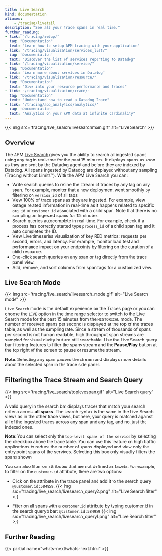 ```yaml
---
title: Live Search
kind: documentation
aliases:
    - /tracing/livetail
description: "See all your trace spans in real time."
further_reading:
- link: "/tracing/setup/"
  tag: "Documentation"
  text: "Learn how to setup APM tracing with your application"
- link: "/tracing/visualization/services_list/"
  tag: "Documentation"
  text: "Discover the list of services reporting to Datadog"
- link: "/tracing/visualization/service/"
  tag: "Documentation"
  text: "Learn more about services in Datadog"
- link: "/tracing/visualization/resource/"
  tag: "Documentation"
  text: "Dive into your resource performance and traces"
- link: "/tracing/visualization/trace/"
  tag: "Documentation"
  text: "Understand how to read a Datadog Trace"
- link: "/tracing/app_analytics/analytics/"
  tag: "Documentation"
  text: "Analytics on your APM data at infinite cardinality"
---
```


{{< img src="tracing/live_search/livesearchmain.gif" alt="Live Search" >}}

## Overview

The APM [Live Search][1] gives you the ability to search all ingested spans using any tag in real-time for the past 15 minutes. It displays spans as soon as they are sent by the Datadog agent and before they are indexed by Datadog. All spans ingested by Datadog are displayed without any sampling (Tracing without Limits™). With the APM Live Search you can:

- Write search queries to refine the stream of traces by any tag on any span. For example, monitor that a new deployment went smoothly by filtering on `version_id` of all tags
- View 100% of trace spans as they are ingested. For example, view outage related information in real-time as it happens related to specific `org_id` or `customer_id` associated with a child span. Note that there is no sampling on ingested spans for 15 minutes.
- Search queries autocomplete in real-time. For example, check if a process has correctly started type `process_id` of a child span tag and it auto completes the ID.
- View Live timeseries visualization of key RED metrics: requests per second, errors, and latency. For example, monitor load test and performance impact on your endpoints by filtering on the duration of a child resource.
- One-click search queries on any span or tag directly from the trace panel view.
- Add, remove, and sort columns from span tags for a customized view.

## Live Search Mode
{{< img src="tracing/live_search/livesearch_mode.gif" alt="Live Search mode" >}}

`Live Search` mode is the default experience on the Traces page or you can choose the `LIVE` option in the time range selector to switch to the Live Search mode for the past 15 minutes from the `HISTORICAL` mode. The number of received spans per second is displayed at the top of the traces table, as well as the sampling rate. Since a stream of thousands of spans per second is not human readable, high throughput span streams are sampled for visual clarity but are still searchable. Use the Live Search query bar filtering features to filter the spans stream and the **Pause/Play** button at the top right of the screen to pause or resume the stream.

**Note**: Selecting any span pauses the stream and displays more details about the selected span in the trace side panel.

## Filtering the Trace Stream and Search Query
{{< img src="tracing/live_search/toplevespan.gif" alt="Live Search query" >}}

A valid query in the search bar displays traces that match your search criteria across **all spans**. The search syntax is the same in the Live Search views as in the other trace views, but here, your query is matched against all of the ingested traces across any span and any tag, and not just the indexed ones.

**Note**: You can select only the `top-level spans of the service` by selecting the checkbox above the trace table. You can use this feature on high traffic applications to reduce the number of spans displayed and view only the entry point spans of the services. Selecting this box only visually filters the spans shown.

You can also filter on attributes that are not defined as facets. For example, to filter on the `customer.id` attribute, there are two options:

- Click on the attribute in the trace panel and add it to the search query `@customer.id:584959`.
{{< img src="tracing/live_search/livesearch_query2.png" alt="Live Search filter" >}}

- Filter on all spans with a `customer.id` attribute by typing customer.id in the search queryb bar: `@customer.id:584959`
{{< img src="tracing/live_search/livesearch_query1.png" alt="Live Search filter" >}}

## Further Reading

{{< partial name="whats-next/whats-next.html" >}}

[1]: https://app.datadoghq.com/apm/traces
